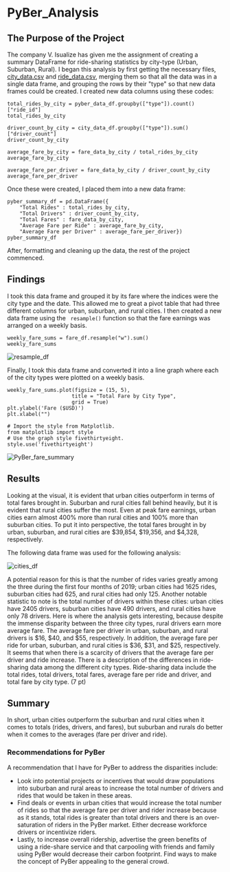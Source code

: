 # PyBer_Analysis

## The Purpose of the Project
The company V. Isualize has given me the assignment of creating a summary DataFrame for ride-sharing statistics by city-type (Urban, Suburban, Rural). I began this analysis by first getting the necessary files, [city_data.csv](https://github.com/bazinga183/PyBer_Analysis/blob/main/Resources/city_data.csv) and [ride_data.csv](https://github.com/bazinga183/PyBer_Analysis/blob/main/Resources/ride_data.csv), merging them so that all the data was in a single data frame, and grouping the rows by their "type" so that new data frames could be created. I created new data columns using these codes:
 
```
total_rides_by_city = pyber_data_df.groupby(["type"]).count()["ride_id"]
total_rides_by_city

driver_count_by_city = city_data_df.groupby(["type"]).sum()["driver_count"]
driver_count_by_city

average_fare_by_city = fare_data_by_city / total_rides_by_city
average_fare_by_city

average_fare_per_driver = fare_data_by_city / driver_count_by_city
average_fare_per_driver
```
Once these were created, I placed them into a new data frame:

```
pyber_summary_df = pd.DataFrame({
    "Total Rides" : total_rides_by_city,
    "Total Drivers" : driver_count_by_city,
    "Total Fares" : fare_data_by_city,
    "Average Fare per Ride" : average_fare_by_city,
    "Average Fare per Driver" : average_fare_per_driver})
pyber_summary_df
```
After, formatting and cleaning up the data, the rest of the project commenced.

## Findings
I took this data frame and grouped it by its fare where the indices were the city type and the date. This allowed me to great a pivot table that had three different columns for urban, suburban, and rural cities. I then created a new data frame using the ``` resample()``` function so that the fare earnings was arranged on a weekly basis.

```
weekly_fare_sums = fare_df.resample("w").sum()
weekly_fare_sums
```

![resample_df](https://user-images.githubusercontent.com/46951897/126935826-71d48313-6e4a-4b6f-a6d5-915691356ec9.JPG)


Finally, I took this data frame and converted it into a line graph where each of the city types were plotted on a weekly basis.

```
weekly_fare_sums.plot(figsize = (15, 5),
                     title = "Total Fare by City Type",
                     grid = True)
plt.ylabel('Fare ($USD)')
plt.xlabel("")

# Import the style from Matplotlib.
from matplotlib import style
# Use the graph style fivethirtyeight.
style.use('fivethirtyeight')
```

![PyBer_fare_summary](https://user-images.githubusercontent.com/46951897/126935994-410519de-bb36-46bd-b61a-a4422d571fdd.png)

## Results
Looking at the visual, it is evident that urban cities outperform in terms of total fares brought in. Suburban and rural cities fall behind heavily, but it is evident that rural cities suffer the most. Even at peak fare earnings, urban cities earn almost 400% more than rural cities and 100% more than suburban cities. 
To put it into perspective, the total fares brought in by urban, suburban, and rural cities are $39,854, $19,356, and $4,328, respectively.

The following data frame was used for the following analysis:

![cities_df](https://user-images.githubusercontent.com/46951897/126935809-395b62b8-4e42-4095-8643-18ba5a7bc5f0.JPG)

A potential reason for this is that the number of rides varies greatly among the three during the first four months of 2019; urban cities had 1625  rides, suburban cities had 625, and rural cities had only 125.
Another notable statistic to note is the total number of drivers within these cities: 
urban cities have 2405 drivers, suburban cities have 490 drivers, and rural cities have only 78 drivers.
Here is where the analysis gets interesting, because despite the immense disparity between the three city types, rural drivers earn more average fare. The average fare per driver in urban, suburban, and rural drivers is $16, $40, and $55, respectively.
In addition, the average fare per ride for urban, suburban, and rural cities is $36, $31, and $25, respectively.
It seems that when there is a scarcity of drivers that the average fare per driver and ride increase. 
There is a description of the differences in ride-sharing data among the different city types. Ride-sharing data include the total rides, total drivers, total fares, average fare per ride and driver, and total fare by city type. (7 pt)

## Summary
In short, urban cities outperform the suburban and rural cities when it comes to totals (rides, drivers, and fares), but suburban and rurals do better when it comes to the averages (fare per driver and ride).

### Recommendations for PyBer
A recommendation that I have for PyBer to address the disparities include:
  - Look into potential projects or incentives that would draw populations into suburban and rural areas to increase the total number of drivers and rides that would be taken in these areas.
  - Find deals or events in urban cities that would increase the total number of rides so that the average fare per driver and rider increase because as it stands, total rides is greater than total drivers and there is an over-saturation of riders in the PyBer market. Either decrease workforce drivers or incentivize riders.
  - Lastly, to increase overall ridership, advertise the green benefits of using a ride-share service and that carpooling with friends and family using PyBer would decrease their carbon footprint. Find ways to make the concept of PyBer appealing to the general crowd.
